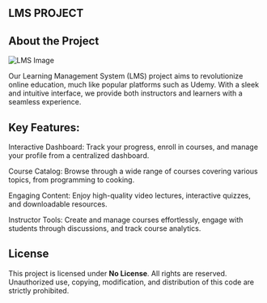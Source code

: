 ## LMS PROJECT

## About the Project

![LMS Image](https://github.com/whatDeepak/lms-project/blob/dev-branch-current/public/Preview.png)



Our Learning Management System (LMS) project aims to revolutionize online education, much like popular platforms such as Udemy. With a sleek and intuitive interface, we provide both instructors and learners with a seamless experience.


## Key Features:
Interactive Dashboard: Track your progress, enroll in courses, and manage your profile from a centralized dashboard.

Course Catalog: Browse through a wide range of courses covering various topics, from programming to cooking.

Engaging Content: Enjoy high-quality video lectures, interactive quizzes, and downloadable resources.

Instructor Tools: Create and manage courses effortlessly, engage with students through discussions, and track course analytics.

## License

This project is licensed under **No License**. All rights are reserved. Unauthorized use, copying, modification, and distribution of this code are strictly prohibited.

